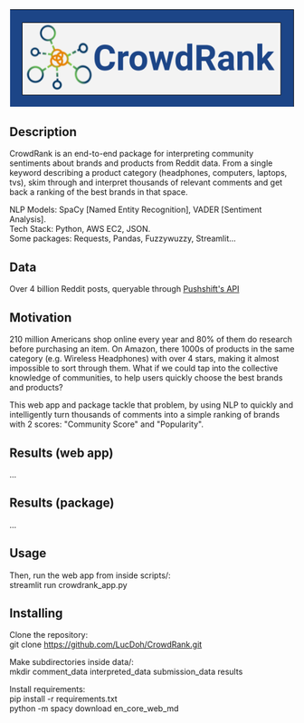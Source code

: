 <div style='text-align:center'><img src='static/CrowdRank_Logo.png'></div>

## Description
CrowdRank is an end-to-end package for interpreting community sentiments about brands and products from Reddit data. From a single keyword describing a product category (headphones, computers, laptops, tvs), skim through and interpret thousands of relevant comments and get back a ranking of the best brands in that space.


NLP Models: SpaCy [Named Entity Recognition], VADER [Sentiment Analysis].  
Tech Stack: Python, AWS EC2, JSON.  
Some packages: Requests, Pandas, Fuzzywuzzy, Streamlit...

## Data
Over 4 billion Reddit posts, queryable through [Pushshift's API](https://reddit-api.readthedocs.io/en/latest/)

## Motivation
210 million Americans shop online every year and 80% of them do research before purchasing an item. On Amazon, there 1000s of products in the same category (e.g. Wireless Headphones) with over 4 stars, making it almost impossible to sort through them. What if we could tap into the collective knowledge of communities, to help users quickly choose the best brands and products?

This web app and package tackle that problem, by using NLP to quickly and intelligently turn thousands of comments into a simple ranking of brands with 2 scores: "Community Score" and "Popularity".

## Results (web app)
...  
## Results (package)
...  
## Usage
Then, run the web app from inside scripts/:  
streamlit run crowdrank_app.py

## Installing
Clone the repository:  
git clone https://github.com/LucDoh/CrowdRank.git  

Make subdirectories inside data/:  
mkdir comment_data interpreted_data submission_data results

Install requirements:  
pip install -r requirements.txt  
python -m spacy download en_core_web_md




